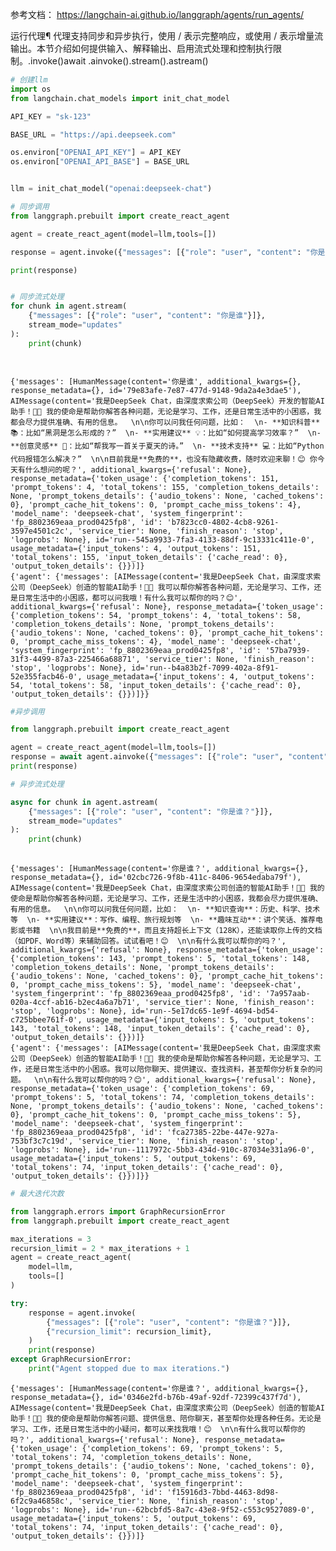 参考文档：
https://langchain-ai.github.io/langgraph/agents/run_agents/

运行代理¶
代理支持同步和异步执行，使用 / 表示完整响应，或使用 / 表示增量流输出。本节介绍如何提供输入、解释输出、启用流式处理和控制执行限制。.invoke()await .ainvoke().stream().astream()



```python
# 创建llm
import os
from langchain.chat_models import init_chat_model

API_KEY = "sk-123"

BASE_URL = "https://api.deepseek.com"

os.environ["OPENAI_API_KEY"] = API_KEY
os.environ["OPENAI_API_BASE"] = BASE_URL


llm = init_chat_model("openai:deepseek-chat")
```


```python
# 同步调用
from langgraph.prebuilt import create_react_agent

agent = create_react_agent(model=llm,tools=[])

response = agent.invoke({"messages": [{"role": "user", "content": "你是谁"}]})

print(response)


# 同步流式处理
for chunk in agent.stream(
    {"messages": [{"role": "user", "content": "你是谁"}]},
    stream_mode="updates"
):
    print(chunk)

    
```

    {'messages': [HumanMessage(content='你是谁', additional_kwargs={}, response_metadata={}, id='79e83afe-7e87-477d-9148-9da2a4e3dae5'), AIMessage(content='我是DeepSeek Chat，由深度求索公司（DeepSeek）开发的智能AI助手！🤖✨ 我的使命是帮助你解答各种问题，无论是学习、工作，还是日常生活中的小困惑，我都会尽力提供准确、有用的信息。  \n\n你可以问我任何问题，比如：  \n- **知识科普** 📚：比如“黑洞是怎么形成的？”  \n- **实用建议** 💡：比如“如何提高学习效率？”  \n- **创意灵感** 🎨：比如“帮我写一首关于夏天的诗。”  \n- **技术支持** 💻：比如“Python代码报错怎么解决？”  \n\n目前我是**免费的**，也没有隐藏收费，随时欢迎来聊！😊 你今天有什么想问的呢？', additional_kwargs={'refusal': None}, response_metadata={'token_usage': {'completion_tokens': 151, 'prompt_tokens': 4, 'total_tokens': 155, 'completion_tokens_details': None, 'prompt_tokens_details': {'audio_tokens': None, 'cached_tokens': 0}, 'prompt_cache_hit_tokens': 0, 'prompt_cache_miss_tokens': 4}, 'model_name': 'deepseek-chat', 'system_fingerprint': 'fp_8802369eaa_prod0425fp8', 'id': 'b7823cc0-4802-4cb8-9261-3597e4501c2c', 'service_tier': None, 'finish_reason': 'stop', 'logprobs': None}, id='run--545a9933-7fa3-4133-88df-9c13331c411e-0', usage_metadata={'input_tokens': 4, 'output_tokens': 151, 'total_tokens': 155, 'input_token_details': {'cache_read': 0}, 'output_token_details': {}})]}
    {'agent': {'messages': [AIMessage(content='我是DeepSeek Chat，由深度求索公司（DeepSeek）创造的智能AI助手！🤖✨ 我可以帮你解答各种问题，无论是学习、工作，还是日常生活中的小困惑，都可以问我哦！有什么我可以帮你的吗？😊', additional_kwargs={'refusal': None}, response_metadata={'token_usage': {'completion_tokens': 54, 'prompt_tokens': 4, 'total_tokens': 58, 'completion_tokens_details': None, 'prompt_tokens_details': {'audio_tokens': None, 'cached_tokens': 0}, 'prompt_cache_hit_tokens': 0, 'prompt_cache_miss_tokens': 4}, 'model_name': 'deepseek-chat', 'system_fingerprint': 'fp_8802369eaa_prod0425fp8', 'id': '57ba7939-31f3-4499-87a3-225466a68871', 'service_tier': None, 'finish_reason': 'stop', 'logprobs': None}, id='run--b4a83b2f-7099-402a-8f91-52e355facb46-0', usage_metadata={'input_tokens': 4, 'output_tokens': 54, 'total_tokens': 58, 'input_token_details': {'cache_read': 0}, 'output_token_details': {}})]}}
    


```python
#异步调用

from langgraph.prebuilt import create_react_agent

agent = create_react_agent(model=llm,tools=[])
response = await agent.ainvoke({"messages": [{"role": "user", "content": "你是谁？"}]})
print(response)

# 异步流式处理

async for chunk in agent.astream(
    {"messages": [{"role": "user", "content": "你是谁？"}]},
    stream_mode="updates"
):
    print(chunk)
    
```

    {'messages': [HumanMessage(content='你是谁？', additional_kwargs={}, response_metadata={}, id='02cbc726-9f8b-411c-8406-9654edaba79f'), AIMessage(content='我是DeepSeek Chat，由深度求索公司创造的智能AI助手！🤖✨ 我的使命是帮助你解答各种问题，无论是学习、工作，还是生活中的小困惑，我都会尽力提供准确、有用的信息。  \n\n你可以问我任何问题，比如：  \n- **知识查询**：历史、科学、技术等  \n- **实用建议**：写作、编程、旅行规划等  \n- **趣味互动**：讲个笑话、推荐电影或书籍  \n\n我目前是**免费的**，而且支持超长上下文（128K），还能读取你上传的文档（如PDF、Word等）来辅助回答。试试看吧！😊  \n\n有什么我可以帮你的吗？', additional_kwargs={'refusal': None}, response_metadata={'token_usage': {'completion_tokens': 143, 'prompt_tokens': 5, 'total_tokens': 148, 'completion_tokens_details': None, 'prompt_tokens_details': {'audio_tokens': None, 'cached_tokens': 0}, 'prompt_cache_hit_tokens': 0, 'prompt_cache_miss_tokens': 5}, 'model_name': 'deepseek-chat', 'system_fingerprint': 'fp_8802369eaa_prod0425fp8', 'id': '7a957aab-020a-4ccf-ab16-b2ec4a6a7b71', 'service_tier': None, 'finish_reason': 'stop', 'logprobs': None}, id='run--5e17dc65-1e9f-4694-bd54-c725bbee761f-0', usage_metadata={'input_tokens': 5, 'output_tokens': 143, 'total_tokens': 148, 'input_token_details': {'cache_read': 0}, 'output_token_details': {}})]}
    {'agent': {'messages': [AIMessage(content='我是DeepSeek Chat，由深度求索公司（DeepSeek）创造的智能AI助手！🤖✨ 我的使命是帮助你解答各种问题，无论是学习、工作，还是日常生活中的小困惑。我可以陪你聊天、提供建议、查找资料，甚至帮你分析复杂的问题。  \n\n有什么我可以帮你的吗？😊', additional_kwargs={'refusal': None}, response_metadata={'token_usage': {'completion_tokens': 69, 'prompt_tokens': 5, 'total_tokens': 74, 'completion_tokens_details': None, 'prompt_tokens_details': {'audio_tokens': None, 'cached_tokens': 0}, 'prompt_cache_hit_tokens': 0, 'prompt_cache_miss_tokens': 5}, 'model_name': 'deepseek-chat', 'system_fingerprint': 'fp_8802369eaa_prod0425fp8', 'id': 'fca27385-22be-447e-927a-753bf3c7c19d', 'service_tier': None, 'finish_reason': 'stop', 'logprobs': None}, id='run--1117972c-5bb3-434d-910c-87034e331a96-0', usage_metadata={'input_tokens': 5, 'output_tokens': 69, 'total_tokens': 74, 'input_token_details': {'cache_read': 0}, 'output_token_details': {}})]}}
    


```python
# 最大迭代次数

from langgraph.errors import GraphRecursionError
from langgraph.prebuilt import create_react_agent

max_iterations = 3
recursion_limit = 2 * max_iterations + 1
agent = create_react_agent(
    model=llm,
    tools=[]
)

try:
    response = agent.invoke(
        {"messages": [{"role": "user", "content": "你是谁？"}]},
        {"recursion_limit": recursion_limit},
    )
    print(response)
except GraphRecursionError:
    print("Agent stopped due to max iterations.")

```

    {'messages': [HumanMessage(content='你是谁？', additional_kwargs={}, response_metadata={}, id='0346e2fd-b76b-49af-92df-72399c437f7d'), AIMessage(content='我是DeepSeek Chat，由深度求索公司（DeepSeek）创造的智能AI助手！🤖✨ 我的使命是帮助你解答问题、提供信息、陪你聊天，甚至帮你处理各种任务。无论是学习、工作，还是日常生活中的小疑问，都可以来找我哦！😊  \n\n有什么我可以帮你的吗？', additional_kwargs={'refusal': None}, response_metadata={'token_usage': {'completion_tokens': 69, 'prompt_tokens': 5, 'total_tokens': 74, 'completion_tokens_details': None, 'prompt_tokens_details': {'audio_tokens': None, 'cached_tokens': 0}, 'prompt_cache_hit_tokens': 0, 'prompt_cache_miss_tokens': 5}, 'model_name': 'deepseek-chat', 'system_fingerprint': 'fp_8802369eaa_prod0425fp8', 'id': 'f15916d3-7bbd-4463-8d98-6f2c9a46858c', 'service_tier': None, 'finish_reason': 'stop', 'logprobs': None}, id='run--62bcbfd5-8a7c-43e8-9f52-c553c9527089-0', usage_metadata={'input_tokens': 5, 'output_tokens': 69, 'total_tokens': 74, 'input_token_details': {'cache_read': 0}, 'output_token_details': {}})]}
    
